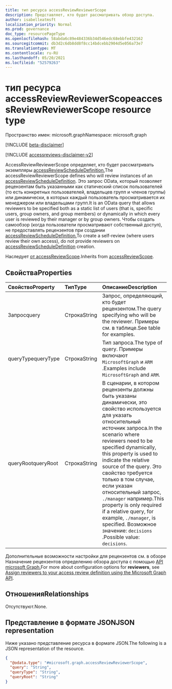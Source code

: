 ```yaml
---
title: тип ресурса accessReviewReviewerScope
description: Представляет, кто будет рассматривать обзор доступа.
author: isabelleatmsft
localization_priority: Normal
ms.prod: governance
doc_type: resourcePageType
ms.openlocfilehash: 58abda6c89e484336b34d546edc68ebbfe432162
ms.sourcegitcommit: db3d2c6db8dd8f8cc14bdcebb2904d5e056a73e7
ms.translationtype: MT
ms.contentlocale: ru-RU
ms.lasthandoff: 05/20/2021
ms.locfileid: "52579263"
---
```

# <a name="accessreviewreviewerscope-resource-type"></a><span data-ttu-id="831d5-103">тип ресурса accessReviewReviewerScope</span><span class="sxs-lookup"><span data-stu-id="831d5-103">accessReviewReviewerScope resource type</span></span>

<span data-ttu-id="831d5-104">Пространство имен: microsoft.graph</span><span class="sxs-lookup"><span data-stu-id="831d5-104">Namespace: microsoft.graph</span></span>

[!INCLUDE [beta-disclaimer](../../includes/beta-disclaimer.md)]

[!INCLUDE [accessreviews-disclaimer-v2](../../includes/accessreviews-disclaimer-v2.md)]

<span data-ttu-id="831d5-105">AccessReviewReviewerScope определяет, кто будет рассматривать экземпляры [accessReviewScheduleDefinition.](accessreviewscheduledefinition.md)</span><span class="sxs-lookup"><span data-stu-id="831d5-105">The accessReviewReviewerScope defines who will review instances of an [accessReviewScheduleDefinition](accessreviewscheduledefinition.md).</span></span> <span data-ttu-id="831d5-106">Это запрос OData, который позволяет рецензентам быть указанными как статический список пользователей (то есть конкретных пользователей, владельцев групп и членов группы) или динамически, в которых каждый пользователь просматривается их менеджером или владельцами групп.</span><span class="sxs-lookup"><span data-stu-id="831d5-106">It is an OData query that allows reviewers to be specified both as a static list of users (that is, specific users, group owners, and group members) or dynamically in which every user is reviewed by their manager or by group owners.</span></span> <span data-ttu-id="831d5-107">Чтобы создать самообзор (когда пользователи просматривают собственный доступ), не предоставлять рецензентов при создании [accessReviewScheduleDefinition.](accessreviewscheduledefinition.md)</span><span class="sxs-lookup"><span data-stu-id="831d5-107">To create a self-review (where users review their own access), do not provide reviewers on [accessReviewScheduleDefinition](accessreviewscheduledefinition.md) creation.</span></span>

<span data-ttu-id="831d5-108">Наследует [от accessReviewScope](../resources/accessreviewscope.md).</span><span class="sxs-lookup"><span data-stu-id="831d5-108">Inherits from [accessReviewScope](../resources/accessreviewscope.md).</span></span>

## <a name="properties"></a><span data-ttu-id="831d5-109">Свойства</span><span class="sxs-lookup"><span data-stu-id="831d5-109">Properties</span></span>
| <span data-ttu-id="831d5-110">Свойство</span><span class="sxs-lookup"><span data-stu-id="831d5-110">Property</span></span> | <span data-ttu-id="831d5-111">Тип</span><span class="sxs-lookup"><span data-stu-id="831d5-111">Type</span></span> | <span data-ttu-id="831d5-112">Описание</span><span class="sxs-lookup"><span data-stu-id="831d5-112">Description</span></span> |
| :-------------------------| :---------- | :---------- |
| <span data-ttu-id="831d5-113">Запрос</span><span class="sxs-lookup"><span data-stu-id="831d5-113">query</span></span> | <span data-ttu-id="831d5-114">Строка</span><span class="sxs-lookup"><span data-stu-id="831d5-114">String</span></span> | <span data-ttu-id="831d5-115">Запрос, определяющий, кто будет рецензентом.</span><span class="sxs-lookup"><span data-stu-id="831d5-115">The query specifying who will be the reviewer.</span></span> <span data-ttu-id="831d5-116">Примеры см. в таблице.</span><span class="sxs-lookup"><span data-stu-id="831d5-116">See table for examples.</span></span> |
| <span data-ttu-id="831d5-117">queryType</span><span class="sxs-lookup"><span data-stu-id="831d5-117">queryType</span></span> | <span data-ttu-id="831d5-118">Строка</span><span class="sxs-lookup"><span data-stu-id="831d5-118">String</span></span> | <span data-ttu-id="831d5-119">Тип запроса.</span><span class="sxs-lookup"><span data-stu-id="831d5-119">The type of query.</span></span> <span data-ttu-id="831d5-120">Примеры включают `MicrosoftGraph` и `ARM` .</span><span class="sxs-lookup"><span data-stu-id="831d5-120">Examples include `MicrosoftGraph` and `ARM`.</span></span> |
| <span data-ttu-id="831d5-121">queryRoot</span><span class="sxs-lookup"><span data-stu-id="831d5-121">queryRoot</span></span> | <span data-ttu-id="831d5-122">Строка</span><span class="sxs-lookup"><span data-stu-id="831d5-122">String</span></span> | <span data-ttu-id="831d5-123">В сценарии, в котором рецензенты должны быть указаны динамически, это свойство используется для указать относительный источник запроса.</span><span class="sxs-lookup"><span data-stu-id="831d5-123">In the scenario where reviewers need to be specified dynamically, this property is used to indicate the relative source of the query.</span></span> <span data-ttu-id="831d5-124">Это свойство требуется только в том случае, если указан относительный запрос, `./manager` например.</span><span class="sxs-lookup"><span data-stu-id="831d5-124">This property is only required if a relative query, for example, `./manager`, is specified.</span></span> <span data-ttu-id="831d5-125">Возможное значение: `decisions` .</span><span class="sxs-lookup"><span data-stu-id="831d5-125">Possible value: `decisions`.</span></span> |

<span data-ttu-id="831d5-126">Дополнительные возможности настройки для рецензентов см. в обзоре Назначение рецензентов определению обзора доступа с помощью [API microsoft Graph.](/graph/accessreviews-reviewers-concept)</span><span class="sxs-lookup"><span data-stu-id="831d5-126">For more about configuration options for **reviewers**, see [Assign reviewers to your access review definition using the Microsoft Graph API](/graph/accessreviews-reviewers-concept).</span></span>


## <a name="relationships"></a><span data-ttu-id="831d5-127">Отношения</span><span class="sxs-lookup"><span data-stu-id="831d5-127">Relationships</span></span>
<span data-ttu-id="831d5-128">Отсутствуют.</span><span class="sxs-lookup"><span data-stu-id="831d5-128">None.</span></span>

## <a name="json-representation"></a><span data-ttu-id="831d5-129">Представление в формате JSON</span><span class="sxs-lookup"><span data-stu-id="831d5-129">JSON representation</span></span>
<span data-ttu-id="831d5-130">Ниже указано представление ресурса в формате JSON.</span><span class="sxs-lookup"><span data-stu-id="831d5-130">The following is a JSON representation of the resource.</span></span>
<!-- {
  "blockType": "resource",
  "@odata.type": "microsoft.graph.accessReviewReviewerScope"
}
-->
``` json
{
  "@odata.type": "#microsoft.graph.accessReviewReviewerScope",
  "query": "String",
  "queryType": "String",
  "queryRoot": "String"
}
```

<!--
{
  "type": "#page.annotation",
  "description": "accessReviewReviewerScope resource",
  "keywords": "",
  "section": "documentation",
  "tocPath": "",
  "suppressions": []
}
-->
